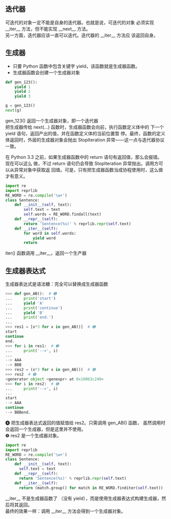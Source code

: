 ## 迭代器

可迭代的对象一定不能是自身的迭代器。也就是说，可迭代的对象
必须实现 \_\_iter\_\_ 方法，但不能实现 \_\_next\_\_ 方法。  
另一方面，迭代器应该一直可以迭代。迭代器的 \_\_iter\_\_ 方法应
该返回自身。

## 生成器

- 只要 Python 函数中包含关键字 yield，该函数就是生成器函数。
- 生成器函数会创建一个生成器对象

```python
def gen_123():
    yield 1
    yield 2
    yield 3

g = gen_123()
next(g)
```

gen_123() 返回一个生成器对象，即一个迭代器  
把生成器传给 next(...) 函数时，生成器函数会向前，执行函数定义体中的
下一个 yield 语句，返回产出的值，并在函数定义体的当前位置暂
停。最终，函数的定义体返回时，外层的生成器对象会抛出
StopIteration 异常——这一点与迭代器协议一致。

在 Python 3.3 之前，如果生成器函数中的 return 语句有返回值，那么会报错。现在可以这么
做，不过 return 语句仍会导致 StopIteration 异常抛出。调用方可以从异常对象中获取返
回值。可是，只有把生成器函数当成协程使用时，这么做才有意义。

```python
import re
import reprlib
RE_WORD = re.compile('\w+')
class Sentence:
    def __init__(self, text):
        self.text = text
        self.words = RE_WORD.findall(text)
    def __repr__(self):
        return 'Sentence(%s)' % reprlib.repr(self.text)
    def __iter__(self):
        for word in self.words:
            yield word
        return
```

iter() 函数调用 \_\_iter\_\_，返回一个生产器

## 生成器表达式

生成器表达式是语法糖：完全可以替换成生成器函数

```python
>>> def gen_AB():  # ➊
...     print('start')
...     yield 'A'
...     print('continue')
...     yield 'B'
...     print('end.')
...
>>> res1 = [x*3 for x in gen_AB()]  # ➋
start
continue
end.
>>> for i in res1:  # ➌
...     print('-->', i)
...
--> AAA
--> BBB
>>> res2 = (x*3 for x in gen_AB())  # ➍
>>> res2  # ➎
<generator object <genexpr> at 0x10063c240>
>>> for i in res2:  # ➏
...     print('-->', i)
...
start
--> AAA
continue
--> BBBend.
```

❹ 把生成器表达式返回的值赋值给 res2。只需调用 gen_AB() 函数，
虽然调用时会返回一个生成器，但是这里并不使用。  
❺ res2 是一个生成器对象。

```python
import re
import reprlib
RE_WORD = re.compile('\w+')
class Sentence:
    def __init__(self, text):
      self.text = text
    def __repr__(self):
      return 'Sentence(%s)' % reprlib.repr(self.text)
    def __iter__(self):
      return (match.group() for match in RE_WORD.finditer(self.text))
```

\_\_iter\_\_ 不是生成器函数了
（没有 yield），而是使用生成器表达式构建生成器，然后将其返回。  
最终的效果一样：调用 \_\_iter\_\_ 方法会得到一个生成器对象。
